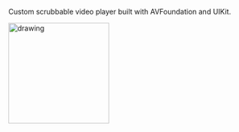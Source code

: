 
Custom scrubbable video player built with AVFoundation and UIKit.

<img src="https://user-images.githubusercontent.com/36284798/175471651-a8035793-8968-47da-b0a3-27d7352d1308.jpg" alt="drawing" width="200"/>
